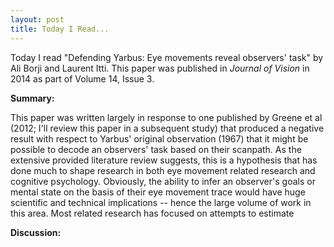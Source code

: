 ```yaml
---
layout: post
title: Today I Read...
---
```


Today I read "Defending Yarbus: Eye movements reveal observers' task" by Ali Borji and Laurent Itti. This paper was published in *Journal of Vision* in 2014 as part of Volume 14, Issue 3.

**Summary:**

This paper was written largely in response to one published by Greene et al (2012; I'll review this paper in a subsequent study) that produced a negative result with respect to Yarbus' original observation (1967)
that it might be possible to decode an observers' task based on their scanpath. As the extensive provided literature review suggests, this is a hypothesis that has done much to shape research in both eye movement
related research and cognitive psychology. Obviously, the ability to infer an observer's goals or mental state on the basis of their eye movement trace would have huge scientific and technical implications -- hence
the large volume of work in this area. Most related research has focused on attempts to estimate 

**Discussion:**
